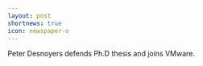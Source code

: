 ```yaml
---
layout: post
shortnews: true
icon: newspaper-o
---
```



Peter Desnoyers defends Ph.D thesis and joins VMware.
